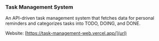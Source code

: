 ### Task Management System

An API-driven task management system that fetches data for personal reminders and categorizes tasks into TODO, DOING, and DONE.

Website: [https://task-management-web.vercel.app/](url)
